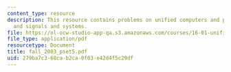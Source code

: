 ```yaml
---
content_type: resource
description: This resource contains problems on unified computers and programming,
  and signals and systems.
file: https://ol-ocw-studio-app-qa.s3.amazonaws.com/courses/16-01-unified-engineering-i-ii-iii-iv-fall-2005-spring-2006/279ba7c368cab2ca0f03e42d4f5c29df_fall_2003_pset5.pdf
file_type: application/pdf
resourcetype: Document
title: fall_2003_pset5.pdf
uid: 279ba7c3-68ca-b2ca-0f03-e42d4f5c29df
---
```

